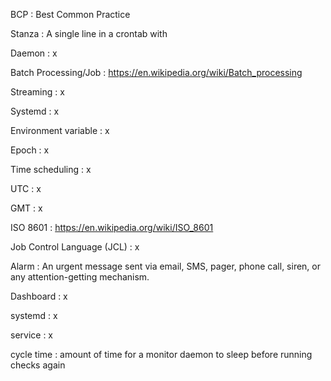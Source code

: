 BCP
: Best Common Practice

Stanza
: A single line in a crontab with 

Daemon
: x

Batch Processing/Job
: https://en.wikipedia.org/wiki/Batch_processing

Streaming
: x

Systemd
: x

Environment variable
: x

Epoch
: x

Time scheduling
: x

UTC
: x

GMT
: x

ISO 8601
: https://en.wikipedia.org/wiki/ISO_8601

Job Control Language (JCL)
:  x

Alarm
: An urgent message sent via email, SMS, pager, phone call, siren, or any
attention-getting mechanism.

Dashboard
: x

systemd
: x

service
: x

cycle time
: amount of time for a monitor daemon to sleep before running checks again

